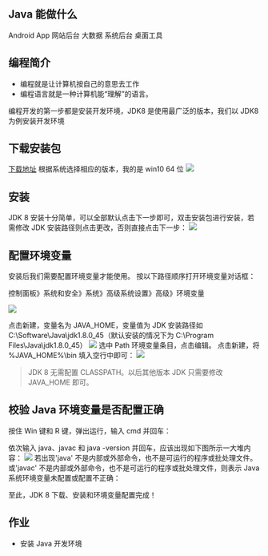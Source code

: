 ## Java 能做什么

Android App
网站后台
大数据
系统后台
桌面工具

## 编程简介

- 编程就是让计算机按自己的意思去工作
- 编程语言就是一种计算机能“理解”的语言。

编程开发的第一步都是安装开发环境，JDK8 是使用最广泛的版本，我们以 JDK8 为例安装开发环境

## 下载安装包

 [下载地址](https://www.oracle.com/java/technologies/javase/javase-jdk8-downloads.html)
根据系统选择相应的版本，我的是 win10 64 位
 ![](https://cdn.guojiang.club/Fj1uozzrBj07coQvfsnc6eu7eDsJ)

## 安装

JDK 8 安装十分简单，可以全部默认点击下一步即可，双击安装包进行安装，若需修改 JDK 安装路径则点击更改，否则直接点击下一步：
![](https://cdn.guojiang.club/FmkzXPF6v-rZLI2EkkxOWBqrVI_R)

## 配置环境变量

安装后我们需要配置环境变量才能使用。
按以下路径顺序打开环境变量对话框：

控制面板》系统和安全》系统》高级系统设置》高级》环境变量

![](https://cdn.guojiang.club/FqN9G6QMZDpgSyfl3PV4EdiTln_d)

点击新建，变量名为 JAVA_HOME，变量值为 JDK 安装路径如 C:\Software\Java\jdk1.8.0_45（默认安装的情况下为 C:\Program Files\Java\jdk1.8.0_45）
![](https://cdn.guojiang.club/Fgu5LVU2inR-mU9f7yIZnZU5VQCd)
选中 Path 环境变量条目，点击编辑。
点击新建，将 %JAVA_HOME%\bin 填入空行中即可：
![](https://cdn.guojiang.club/FpnKvPh7Hvyp3XskwV23YyDjQOSk)

> JDK 8 无需配置 CLASSPATH。以后其他版本 JDK 只需要修改 JAVA_HOME 即可。

## 校验 Java 环境变量是否配置正确

按住 Win 键和 R 键，弹出运行，输入 cmd 并回车：

依次输入 java、javac 和 java -version 并回车，应该出现如下图所示一大堆内容：
![](https://cdn.guojiang.club/FrV6tpuUCZ7xUW2verijUpXvfk8k)
若出现'java' 不是内部或外部命令，也不是可运行的程序或批处理文件。或'javac' 不是内部或外部命令，也不是可运行的程序或批处理文件，则表示 Java 系统环境变量未配置或配置不正确：

至此，JDK 8 下载、安装和环境变量配置完成！

## 作业

- 安装 Java 开发环境
